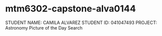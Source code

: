 # mtm6302-capstone-alva0144

STUDENT NAME: CAMILA ALVAREZ
STUDENT ID: 041047493
PROJECT: Astronomy Picture of the Day Search
